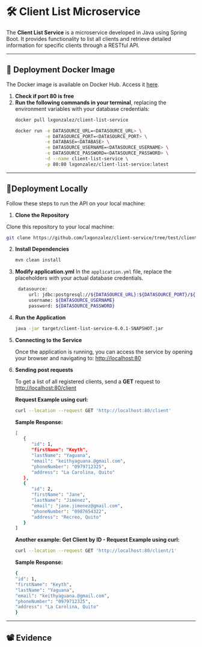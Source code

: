 # 🛠 **Client List Microservice**

The **Client List Service** is a microservice developed in Java using Spring Boot. It provides functionality to list all clients and retrieve detailed information for specific clients through a RESTful API.

---

## 🐳 **Deployment Docker Image**
The Docker image is available on Docker Hub. Access it [here](https://hub.docker.com/r/lxgonzalez/client-list-service).


1. **Check if port 80 is free**  
2. **Run the following commands in your terminal**, replacing the environment variables with your database credentials:
   ```bash
   docker pull lxgonzalez/client-list-service

   docker run -e DATASOURCE_URL=<DATASOURCE_URL> \
              -e DATASOURCE_PORT=<DATASOURCE_PORT> \
              -e DATABASE=<DATABASE> \
              -e DATASOURCE_USERNAME=<DATASOURCE_USERNAME> \
              -e DATASOURCE_PASSWORD=<DATASOURCE_PASSWORD> \
              -d --name client-list-service \
              -p 80:80 lxgonzalez/client-list-service:latest
---

## 🚀**Deployment Locally**

Follow these steps to run the API on your local machine:

1. **Clone the Repository**
   
Clone this repository to your local machine:
  ```bash
git clone https://github.com/lxgonzalez/client-service/tree/test/client-list-service
```


2. **Install Dependencies**
   
   ```bash
   mvn clean install

3. **Modify application.yml**
   In the `application.yml` file, replace the placeholders with your actual database credentials.
   ```bash
    datasource:
        url: jdbc:postgresql://${DATASOURCE_URL}:${DATASOURCE_PORT}/${DATABASE}
        username: ${DATASOURCE_USERNAME}
        password: ${DATASOURCE_PASSWORD}

4. **Run the Application**
    ```bash
   java -jar target/client-list-service-0.0.1-SNAPSHOT.jar

5. **Connecting to the Service**

    Once the application is running, you can access the service by opening your browser and navigating to: [http://localhost:80](http://localhost:80)

6. **Sending post requests**

    To get a list of all registered clients, send a **GET** request to [http://localhost:80/client](http://localhost:80/client)

    **Request Example using curl:**
    ```bash
    curl --location --request GET 'http://localhost:80/client'
    ```

    **Sample Response:**
    ```bash
    [
       {
          "id": 1,
          "firstName": "Keyth",
          "lastName": "Yaguana",
          "email": "keithyaguana.@gmail.com",
          "phoneNumber": "0979712325",
          "address": "La Carolina, Quito"
       },
       {
          "id": 2,
          "firstName": "Jane",
          "lastName": "Jiménez",
          "email": "jane.jimenez@gmail.com",
          "phoneNumber": "0987654322",
          "address": "Recreo, Quito"
       }
    ]
    ```
    
   **Another example: Get Client by ID - Request Example using curl:**
    ```bash
    curl --location --request GET 'http://localhost:80/client/1'
    ```
    **Sample Response:**
    ```bash
    {
   "id": 1,
   "firstName": "Keyth",
   "lastName": "Yaguana",
   "email": "keithyaguana.@gmail.com",
   "phoneNumber": "0979712325",
   "address": "La Carolina, Quito"
    }
    ```
---
## 📽️ Evidence













